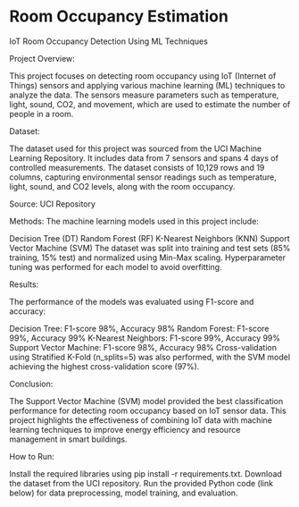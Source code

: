 # Room Occupancy  Estimation
IoT Room Occupancy Detection Using ML Techniques

Project Overview:

This project focuses on detecting room occupancy using IoT (Internet of Things) sensors and applying various machine learning (ML) techniques to analyze the data. The sensors measure parameters such as temperature, light, sound, CO2, and movement, which are used to estimate the number of people in a room.

Dataset:

The dataset used for this project was sourced from the UCI Machine Learning Repository. It includes data from 7 sensors and spans 4 days of controlled measurements. The dataset consists of 10,129 rows and 19 columns, capturing environmental sensor readings such as temperature, light, sound, and CO2 levels, along with the room occupancy.

Source: UCI Repository

Methods:
The machine learning models used in this project include:

Decision Tree (DT)
Random Forest (RF)
K-Nearest Neighbors (KNN)
Support Vector Machine (SVM)
The dataset was split into training and test sets (85% training, 15% test) and normalized using Min-Max scaling. Hyperparameter tuning was performed for each model to avoid overfitting.

Results:

The performance of the models was evaluated using F1-score and accuracy:

Decision Tree: F1-score 98%, Accuracy 98%
Random Forest: F1-score 99%, Accuracy 99%
K-Nearest Neighbors: F1-score 99%, Accuracy 99%
Support Vector Machine: F1-score 98%, Accuracy 98%
Cross-validation using Stratified K-Fold (n_splits=5) was also performed, with the SVM model achieving the highest cross-validation score (97%).

Conclusion:

The Support Vector Machine (SVM) model provided the best classification performance for detecting room occupancy based on IoT sensor data. This project highlights the effectiveness of combining IoT data with machine learning techniques to improve energy efficiency and resource management in smart buildings.

How to Run:

Install the required libraries using pip install -r requirements.txt.
Download the dataset from the UCI repository.
Run the provided Python code (link below) for data preprocessing, model training, and evaluation.
